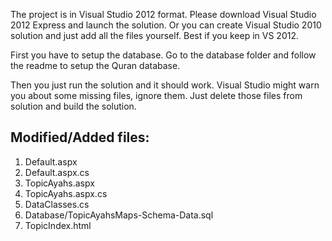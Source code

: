 The project is in Visual Studio 2012 format. Please download Visual Studio 2012 Express and launch the solution. Or you can create Visual Studio 2010 solution and just add all the files yourself. Best if you keep in VS 2012.

First you have to setup the database. Go to the database folder and follow the readme to setup the Quran database.

Then you just run the solution and it should work. Visual Studio might warn you about some missing files, ignore them. Just delete those files from solution and build the solution. 




Modified/Added files:
--------------------------
1. Default.aspx
2. Default.aspx.cs
3. TopicAyahs.aspx
4. TopicAyahs.aspx.cs
5. DataClasses.cs
6. Database/TopicAyahsMaps-Schema-Data.sql
7. TopicIndex.html


